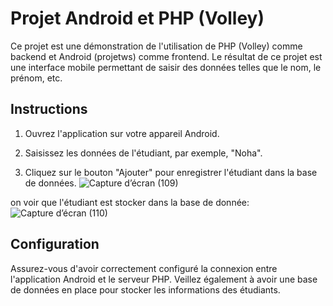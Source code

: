 # Projet Android et PHP (Volley)

Ce projet est une démonstration de l'utilisation de PHP (Volley) comme backend et Android (projetws) comme frontend. Le résultat de ce projet est une interface mobile permettant de saisir des données telles que le nom, le prénom, etc.

## Instructions

1. Ouvrez l'application sur votre appareil Android.

2. Saisissez les données de l'étudiant, par exemple, "Noha".

3. Cliquez sur le bouton "Ajouter" pour enregistrer l'étudiant dans la base de données.
![Capture d’écran (109)](https://github.com/Nouhaila25/Volley/assets/116907282/36bc7096-0f01-48d2-bc5a-9121d3af3e68)

on voir que l'étudiant est stocker dans la base de donnée:
![Capture d’écran (110)](https://github.com/Nouhaila25/Volley/assets/116907282/fc728cfc-e92b-4712-b75b-f9132e895754)


## Configuration

Assurez-vous d'avoir correctement configuré la connexion entre l'application Android et le serveur PHP. Veillez également à avoir une base de données en place pour stocker les informations des étudiants.

